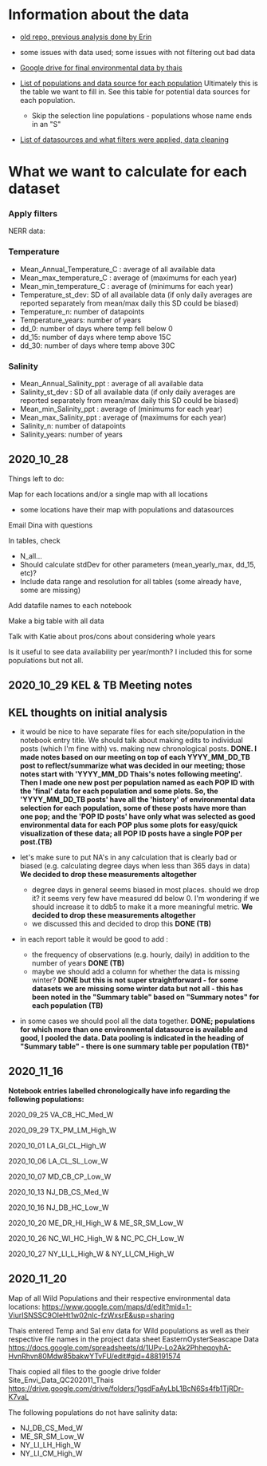 
# Information about the data

- [old repo, previous analysis done by Erin](https://github.com/MarineEvoEcoLab/OysterGenomeProject/tree/master/popstructureOutliers/data/environment)
- some issues with data used; some issues with not filtering out bad data

- [Google drive for final environmental data by thais](https://drive.google.com/drive/folders/1gsdFaAyLbL1BcN6Ss4fb1TjRDr-K7vaL?usp=sharing)

- [List of populations and data source for each population](https://docs.google.com/spreadsheets/d/1UPv-Lo2Ak2PhheqoyhA-HvnRhvn80Mdw85bakwYTvFU/edit?pli=1#gid=488191574) Ultimately this is the table we want to fill in. See this table for potential data sources for each population.
  - Skip the selection line populations - populations whose name ends in an "S"

- [List of datasources and what filters were applied, data cleaning](https://docs.google.com/spreadsheets/d/1ySYfxii6Z8q7BmNCyhmOYNfLbcpDIpsFER24YW5m08M/edit#gid=1467712745)

# What we want to calculate for each dataset

### Apply filters

NERR data: 

### Temperature
* Mean_Annual_Temperature_C	: average of all available data
* Mean_max_temperature_C	: average of (maximums for each year)
* Mean_min_temperature_C	: average of (minimums for each year)
* Temperature_st_dev: SD of all available data (if only daily averages are reported separately from mean/max daily this SD could be biased)
* Temperature_n: number of datapoints
* Temperature_years: number of years
*	dd_0: number of days where temp fell below 0
* dd_15: number of days where temp above 15C
* dd_30: number of days where temp above 30C

### Salinity
* Mean_Annual_Salinity_ppt	: average of all available data
* Salinity_st_dev	: SD of all available data (if only daily averages are reported separately from mean/max daily this SD could be biased)
* Mean_min_Salinity_ppt	: average of (minimums for each year)
* Mean_max_Salinity_ppt : average of (maximums for each year)
* Salinity_n: number of datapoints
* Salinity_years: number of years



## 2020_10_28

Things left to do:

Map for each locations and/or a single map with all locations
* some locations have their map with populations and datasources

Email Dina with questions

In tables, check
* N_all...
* Should calculate stdDev for other parameters (mean_yearly_max, dd_15, etc)?
* Include data range and resolution for all tables (some already have, some are missing)

Add datafile names to each notebook

Make a big table with all data

Talk with Katie about pros/cons about considering whole years

Is it useful to see data availability per year/month? I included this for some populations but not all.


## 2020_10_29 KEL & TB Meeting notes

## KEL thoughts on initial analysis
- it would be nice to have separate files for each site/population in the notebook entry title. We should talk about making edits to individual posts (which I'm fine with) vs. making new chronological posts. **DONE. I made notes based on our meeting on top of each YYYY_MM_DD_TB post to reflect/summarize what was decided in our meeting; those notes start with 'YYYY_MM_DD Thais's notes following meeting'. Then I made one new post per population named as each POP ID with the 'final' data for each population and some plots. So, the 'YYYY_MM_DD_TB posts' have all the 'history' of environmental data selection for each population, some of these posts have more than one pop; and the 'POP ID posts' have only what was selected as good environmental data for each POP plus some plots for easy/quick visualization of these data; all POP ID posts have a single POP per post.(TB)**

- let's make sure to put NA's in any calculation that is clearly bad or biased (e.g. calculating degree days when less than 365 days in data) **We decided to drop these measurements altogether**
  - degree days in general seems biased in most places. should we drop it? it seems very few have measured dd below 0. I'm wondering if we should increase it to ddb5 to make it a more meaningful metric. **We decided to drop these measurements altogether**
  - we discussed this and decided to drop this **DONE (TB)**

- in each report table it would be good to add :
  - the frequency of observations (e.g. hourly, daily) in addition to the number of years **DONE (TB)**
  - maybe we should add a column for whether the data is missing winter? **DONE but this is not super straightforward - for some datasets we are missing some winter data but not all - this has been noted in the "Summary table" based on "Summary notes" for each population (TB)**
- in some cases we should pool all the data together. **DONE; populations for which more than one environmental datasource is available and good, I pooled the data. Data pooling is indicated in the heading of "Summary table" - there is one summary table per population (TB)***



## 2020_11_16

**Notebook entries labelled chronologically have info regarding the following populations:**

2020_09_25 VA_CB_HC_Med_W

2020_09_29 TX_PM_LM_High_W

2020_10_01 LA_GI_CL_High_W

2020_10_06 LA_CL_SL_Low_W

2020_10_07 MD_CB_CP_Low_W

2020_10_13 NJ_DB_CS_Med_W

2020_10_16 NJ_DB_HC_Low_W

2020_10_20 ME_DR_HI_High_W & ME_SR_SM_Low_W

2020_10_26 NC_WI_HC_High_W & NC_PC_CH_Low_W

2020_10_27 NY_LI_L_High_W & NY_LI_CM_High_W


## 2020_11_20

Map of all Wild Populations and their respective environmental data locations: https://www.google.com/maps/d/edit?mid=1-ViurISNSSC9OIeHt1w02nIc-fzWxsrE&usp=sharing

Thais entered Temp and Sal env data for Wild populations as well as their respective file names in the project data sheet EasternOysterSeascape Data https://docs.google.com/spreadsheets/d/1UPv-Lo2Ak2PhheqoyhA-HvnRhvn80Mdw85bakwYTvFU/edit#gid=488191574

Thais copied all files to the google drive folder Site_Envi_Data_QC202011_Thais https://drive.google.com/drive/folders/1gsdFaAyLbL1BcN6Ss4fb1TjRDr-K7vaL

The following populations do not have salinity data:

- NJ_DB_CS_Med_W
- ME_SR_SM_Low_W
- NY_LI_LH_High_W
- NY_LI_CM_High_W
